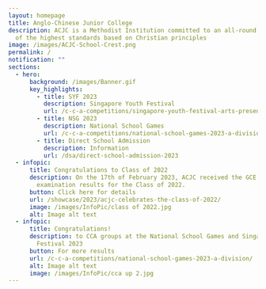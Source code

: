 ```yaml
---
layout: homepage
title: Anglo-Chinese Junior College
description: ACJC is a Methodist Institution committed to an all-round education
  of the highest standards based on Christian principles
image: /images/ACJC-School-Crest.png
permalink: /
notification: ""
sections:
  - hero:
      background: /images/Banner.gif
      key_highlights:
        - title: SYF 2023
          description: Singapore Youth Festival
          url: /c-c-a-competitions/singapore-youth-festival-arts-presentation-2023/
        - title: NSG 2023
          description: National School Games
          url: /c-c-a-competitions/national-school-games-2023-a-division/
        - title: Direct School Admission
          description: Information
          url: /dsa/direct-school-admission-2023
  - infopic:
      title: Congratulations to Class of 2022
      description: On the 17th of February 2023, ACJC received the GCE A-Level
        examination results for the Class of 2022.
      button: Click here for details
      url: /showcase/2023/acjc-celebrates-the-class-of-2022/
      image: /images/InfoPic/class of 2022.jpg
      alt: Image alt text
  - infopic:
      title: Congratulations!
      description: to CCA groups at the National School Games and Singapore Youth
        Festival 2023
      button: For more results
      url: /c-c-a-competitions/national-school-games-2023-a-division/
      alt: Image alt text
      image: /images/InfoPic/cca up 2.jpg
---
```

